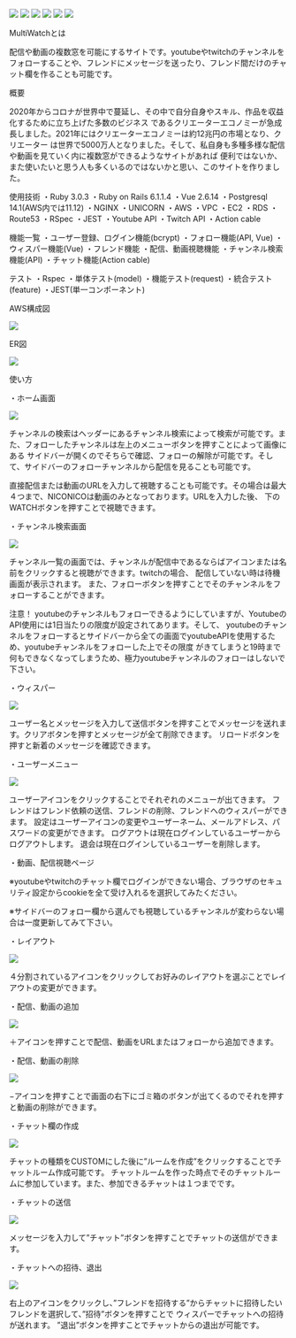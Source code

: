 ![](https://img.shields.io/badge/brew_3.3.15-blue) ![](https://img.shields.io/badge/rails-6.1.4.4-blue) ![](https://img.shields.io/badge/ruby-3.0.3-blue) ![](https://img.shields.io/badge/vue-2.6.14-blue) ![](https://img.shields.io/badge/tests-passing-green) ![](https://img.shields.io/badge/deploy-aws-blue)

MultiWatchとは

配信や動画の複数窓を可能にするサイトです。youtubeやtwitchのチャンネルをフォローすることや、フレンドにメッセージを送ったり、フレンド間だけのチャット欄を作ることも可能です。

概要

2020年からコロナが世界中で蔓延し、その中で自分自身やスキル、作品を収益化するために立ち上げた多数のビジネス
であるクリエーターエコノミーが急成長しました。2021年にはクリエーターエコノミーは約12兆円の市場となり、クリエーター
は世界で5000万人となりました。そして、私自身も多種多様な配信や動画を見ていく内に複数窓ができるようなサイトがあれば
便利ではないか、また使いたいと思う人も多くいるのではないかと思い、このサイトを作りました。

使用技術
  ・Ruby 3.0.3
  ・Ruby on Rails 6.1.1.4
  ・Vue 2.6.14
  ・Postgresql 14.1(AWS内では11.12)
  ・NGINX
  ・UNICORN
  ・AWS
    ・VPC
    ・EC2
    ・RDS
    ・Route53
  ・RSpec
  ・JEST
  ・Youtube API
  ・Twitch API
  ・Action cable

機能一覧
  ・ユーザー登録、ログイン機能(bcrypt)
  ・フォロー機能(API, Vue)
  ・ウィスパー機能(Vue)
  ・フレンド機能
  ・配信、動画視聴機能
  ・チャンネル検索機能(API)
  ・チャット機能(Action cable)

テスト
  ・Rspec
    ・単体テスト(model)
    ・機能テスト(request)
    ・統合テスト(feature)
  ・JEST(単一コンポーネント)

AWS構成図

  ![](/readme_images/multiwatch.drawio.png)

ER図

  ![](/readme_images/erd.png)

使い方

・ホーム画面

  ![](/readme_images/home.png)

チャンネルの検索はヘッダーにあるチャンネル検索によって検索が可能です。また、フォローしたチャンネルは左上のメニューボタンを押すことによって画像にある
サイドバーが開くのでそちらで確認、フォローの解除が可能です。そして、サイドバーのフォローチャンネルから配信を見ることも可能です。

直接配信または動画のURLを入力して視聴することも可能です。その場合は最大４つまで、NICONICOは動画のみとなっております。URLを入力した後、
下のWATCHボタンを押すことで視聴できます。


・チャンネル検索画面

  ![](/readme_images/channels.png)

チャンネル一覧の画面では、チャンネルが配信中であるならばアイコンまたは名前をクリックすると視聴ができます。twitchの場合、
配信していない時は待機画面が表示されます。
また、フォローボタンを押すことでそのチャンネルをフォローすることができます。

注意！ youtubeのチャンネルもフォローできるようにしていますが、YoutubeのAPI使用には1日当たりの限度が設定されてあります。そして、
youtubeのチャンネルをフォローするとサイドバーから全ての画面でyoutubeAPIを使用するため、youtubeチャンネルをフォローした上でその限度
がきてしまうと19時まで何もできなくなってしまうため、極力youtubeチャンネルのフォローはしないで下さい。

・ウィスパー

  ![](/readme_images/whisper.png)

ユーザー名とメッセージを入力して送信ボタンを押すことでメッセージを送れます。クリアボタンを押すとメッセージが全て削除できます。
リロードボタンを押すと新着のメッセージを確認できます。

・ユーザーメニュー

  ![](/readme_images/user_menu.png)

ユーザーアイコンをクリックすることでそれぞれのメニューが出てきます。
フレンドはフレンド依頼の送信、フレンドの削除、フレンドへのウィスパーができます。
設定はユーザーアイコンの変更やユーザーネーム、メールアドレス、パスワードの変更ができます。
ログアウトは現在ログインしているユーザーからログアウトします。
退会は現在ログインしているユーザーを削除します。

・動画、配信視聴ページ

  ※youtubeやtwitchのチャット欄でログインができない場合、ブラウザのセキュリティ設定からcookieを全て受け入れるを選択してみたください。
  
  ※サイドバーのフォロー欄から選んでも視聴しているチャンネルが変わらない場合は一度更新してみて下さい。
  
・レイアウト

  ![](/readme_images/layout.png)

４分割されているアイコンをクリックしてお好みのレイアウトを選ぶことでレイアウトの変更ができます。

・配信、動画の追加

  ![](/readme_images/add_video.png)

＋アイコンを押すことで配信、動画をURLまたはフォローから追加できます。

・配信、動画の削除

  ![](/readme_images/delete_video.png)

−アイコンを押すことで画面の右下にゴミ箱のボタンが出てくるのでそれを押すと動画の削除ができます。

・チャット欄の作成

  ![](/readme_images/create_chat_room.png)

チャットの種類をCUSTOMにした後に”ルームを作成”をクリックすることでチャットルーム作成可能です。
チャットルームを作った時点でそのチャットルームに参加しています。また、参加できるチャットは１つまでです。

・チャットの送信

  ![](/readme_images/chat.png)

メッセージを入力して”チャット”ボタンを押すことでチャットの送信ができます。

・チャットへの招待、退出

  ![](/readme_images/edit_chat.png)

右上のアイコンをクリックし、”フレンドを招待する”からチャットに招待したいフレンドを選択して、”招待”ボタンを押すことで
ウィスパーでチャットへの招待が送れます。
”退出”ボタンを押すことでチャットからの退出が可能です。

